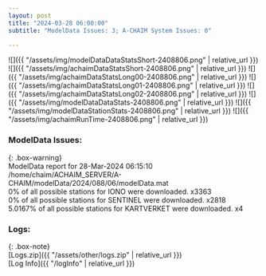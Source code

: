 ```yaml
---
layout: post
title: "2024-03-28 06:00:00"
subtitle: "ModelData Issues: 3; A-CHAIM System Issues: 0"

---
```


![]({{ "/assets/img/modelDataDataStatsShort-2408806.png" | relative_url }})
![]({{ "/assets/img/achaimDataStatsShort-2408806.png" | relative_url }})
![]({{ "/assets/img/achaimDataStatsLong00-2408806.png" | relative_url }})
![]({{ "/assets/img/achaimDataStatsLong01-2408806.png" | relative_url }})
![]({{ "/assets/img/achaimDataStatsLong02-2408806.png" | relative_url }})
![]({{ "/assets/img/modelDataDataStats-2408806.png" | relative_url }})
![]({{ "/assets/img/modelDataStationStats-2408806.png" | relative_url }})
![]({{ "/assets/img/achaimRunTime-2408806.png" | relative_url }})


### ModelData Issues:  
  
{: .box-warning}  
 ModelData report for 28-Mar-2024 06:15:10   
 /home/chaim/ACHAIM_SERVER/A-CHAIM/modelData/2024/088/06/modelData.mat   
 0% of all possible stations for IONO were downloaded. x3363   
 0% of all possible stations for SENTINEL were downloaded. x2818   
 5.0167% of all possible stations for KARTVERKET were downloaded. x4   
  


### Logs:  
  
{: .box-note}  
[Logs.zip]({{ "/assets/other/logs.zip" | relative_url }})  
[Log Info]({{ "/logInfo" | relative_url }})  
